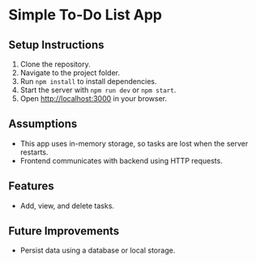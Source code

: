 # Simple To-Do List App

## Setup Instructions

1. Clone the repository.
2. Navigate to the project folder.
3. Run `npm install` to install dependencies.
4. Start the server with `npm run dev` or `npm start`.
5. Open [http://localhost:3000](http://localhost:3000) in your browser.

## Assumptions
- This app uses in-memory storage, so tasks are lost when the server restarts.
- Frontend communicates with backend using HTTP requests.

## Features
- Add, view, and delete tasks.

## Future Improvements
- Persist data using a database or local storage.
